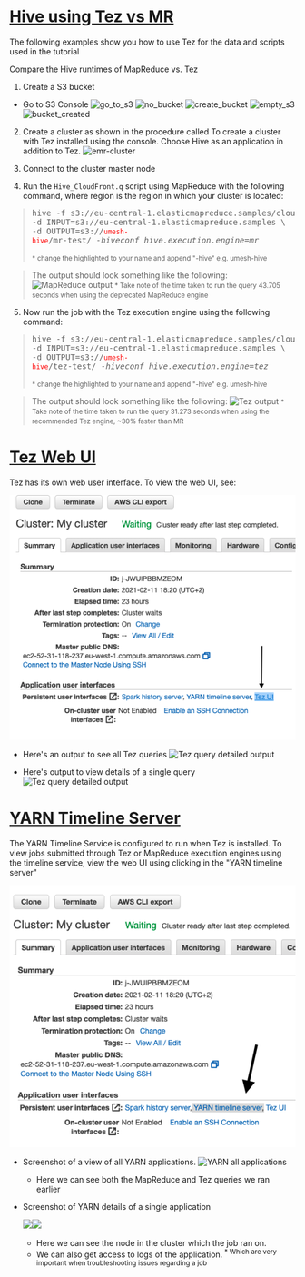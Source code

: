 # [Hive using Tez vs MR](https://docs.aws.amazon.com/emr/latest/ReleaseGuide/tez-using.html)
The following examples show you how to use Tez for the data and scripts used in the tutorial

Compare the Hive runtimes of MapReduce vs. Tez
1. Create a S3 bucket
  * Go to S3 Console
  ![go_to_s3](resources/go_to_s3.png)
  ![no_bucket](resources/no_bucket.png)
  ![create_bucket](resources/create_bucket.png)
  ![empty_s3](resources/empty_s3.png)
  ![bucket_created](resources/bucket_created.png)

2. Create a cluster as shown in the procedure called To create a cluster with Tez installed using the console. Choose Hive as an application in addition to Tez.
![emr-cluster](resources/emr-cluster.png)

3. Connect to the cluster master node 

4. Run the `Hive_CloudFront.q` script using MapReduce with the following command, where region is the region in which your cluster is located:
  > <pre>hive -f s3://eu-central-1.elasticmapreduce.samples/cloudfront/code/Hive_CloudFront.q \<br />-d INPUT=s3://eu-central-1.elasticmapreduce.samples \<br />-d OUTPUT=s3://<code style="color:red;"/>umesh-hive</code>/mr-test/ <i>-hiveconf hive.execution.engine=mr</i></pre>
  > <small> * change the highlighted to your name and append "-hive" e.g. umesh-hive</small>

  > The output should look something like the following:  
![MapReduce output](resources/hive-mr0.png)
<small>* Take note of the time taken to run the query 43.705 seconds when using the deprecated MapReduce engine </small>

5. Now run the job with the Tez execution engine using the following command:
  > <pre>hive -f s3://eu-central-1.elasticmapreduce.samples/cloudfront/code/Hive_CloudFront.q \<br />-d INPUT=s3://eu-central-1.elasticmapreduce.samples \<br />-d OUTPUT=s3://<code style="color:red;"/>umesh-hive</code>/tez-test/ <i>-hiveconf hive.execution.engine=tez</i></pre>
  > <small> * change the highlighted to your name and append "-hive" e.g. umesh-hive</small>

  > The output should look something like the following:
![Tez output](resources/hive-tez.png)
<small> * Take note of the time taken to run the query 31.273 seconds when using the recommended Tez engine, ~30% faster than MR </small>

# [Tez Web UI](https://docs.aws.amazon.com/emr/latest/ReleaseGuide/tez-web-ui.html)

Tez has its own web user interface. To view the web UI, see:

 ![fig17](./resources/tez.png)


* Here's an output to see all Tez queries
![Tez query detailed output](resources/hive-tez1.png)

* Here's output to view details of a single query
![Tez query detailed output](resources/hive-tez2.png)

# [YARN Timeline Server](https://docs.aws.amazon.com/emr/latest/ReleaseGuide/tez-timeline-server.html)

The YARN Timeline Service is configured to run when Tez is installed. To view jobs submitted through Tez or MapReduce execution engines using the timeline service, view the web UI using clicking in the "YARN timeline server"


 ![fig17](./resources/Yarn.png)


  * Screenshot of a view of all YARN applications.
  ![YARN all applications](resources/hive-mr1.png)  
    * Here we can see both the MapReduce and Tez queries we ran earlier


  * Screenshot of YARN details of a single application
    <p float="left" width="100%"><img src="resources/hive-mr2.png" width="45%" /><img src="resources/hive-mr3.png" width="45%" /></p>
     <ul><li>Here we can see the node in the cluster which the job ran on. </li><li>We can also get access to logs of the application.<sup> * Which are very important when troubleshooting issues regarding a job</sup> </li></ul>
